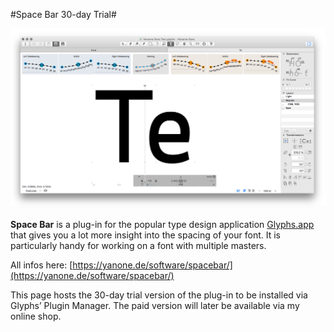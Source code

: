 #Space Bar 30-day Trial#

![Space Bar screenshot](./screenshot.png)

**Space Bar** is a plug-in for the popular type design application [Glyphs.app](http://glyphsapp.com) that gives you a lot more insight into the spacing of your font. It is particularly handy for working on a font with multiple masters.

All infos here: [https://yanone.de/software/spacebar/](https://yanone.de/software/spacebar/)

This page hosts the 30-day trial version of the plug-in to be installed via Glyphs’ Plugin Manager. The paid version will later be available via my online shop.
